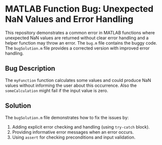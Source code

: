 # MATLAB Function Bug: Unexpected NaN Values and Error Handling

This repository demonstrates a common error in MATLAB functions where unexpected NaN values are returned without clear error handling and a helper function may throw an error. The `bug.m` file contains the buggy code. The `bugSolution.m` file provides a corrected version with improved error handling.

## Bug Description

The `myFunction` function calculates some values and could produce NaN values without informing the user about this occurrence. Also the `someCalculation` might fail if the input value is zero.

## Solution

The `bugSolution.m` file demonstrates how to fix the issues by:

1.  Adding explicit error checking and handling (using `try-catch` block). 
2.  Providing informative error messages when an error occurs.
3.  Using `assert` for checking preconditions and input validation.
